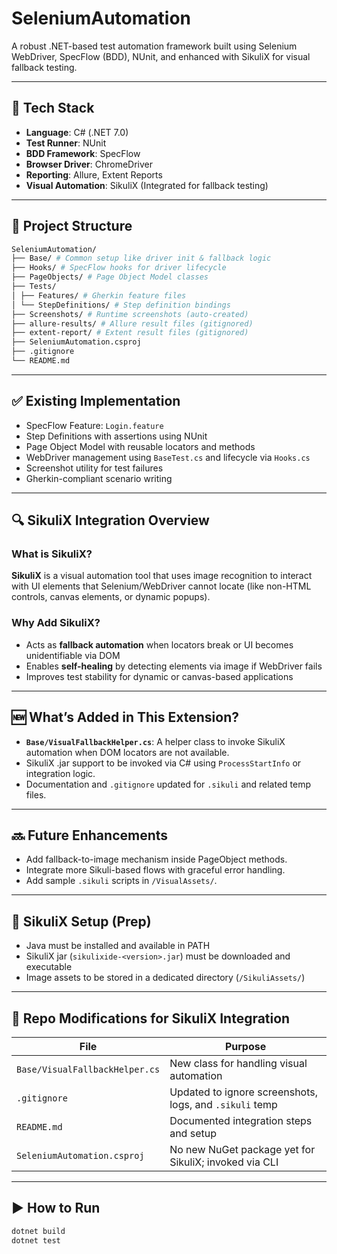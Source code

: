 # SeleniumAutomation

A robust .NET-based test automation framework built using Selenium WebDriver, SpecFlow (BDD), NUnit, and enhanced with SikuliX for visual fallback testing.

---

## 🔧 Tech Stack

- **Language**: C# (.NET 7.0)
- **Test Runner**: NUnit
- **BDD Framework**: SpecFlow
- **Browser Driver**: ChromeDriver
- **Reporting**: Allure, Extent Reports
- **Visual Automation**: SikuliX (Integrated for fallback testing)

---

## 📂 Project Structure
```bash
SeleniumAutomation/
├── Base/ # Common setup like driver init & fallback logic
├── Hooks/ # SpecFlow hooks for driver lifecycle
├── PageObjects/ # Page Object Model classes
├── Tests/
│ ├── Features/ # Gherkin feature files
│ └── StepDefinitions/ # Step definition bindings
├── Screenshots/ # Runtime screenshots (auto-created)
├── allure-results/ # Allure result files (gitignored)
├── extent-report/ # Extent result files (gitignored)
├── SeleniumAutomation.csproj
├── .gitignore
└── README.md
```
---

## ✅ Existing Implementation

- SpecFlow Feature: `Login.feature`
- Step Definitions with assertions using NUnit
- Page Object Model with reusable locators and methods
- WebDriver management using `BaseTest.cs` and lifecycle via `Hooks.cs`
- Screenshot utility for test failures
- Gherkin-compliant scenario writing

---

## 🔍 SikuliX Integration Overview

### What is SikuliX?

**SikuliX** is a visual automation tool that uses image recognition to interact with UI elements that Selenium/WebDriver cannot locate (like non-HTML controls, canvas elements, or dynamic popups).

### Why Add SikuliX?

- Acts as **fallback automation** when locators break or UI becomes unidentifiable via DOM
- Enables **self-healing** by detecting elements via image if WebDriver fails
- Improves test stability for dynamic or canvas-based applications

---

## 🆕 What’s Added in This Extension?

- **`Base/VisualFallbackHelper.cs`**: A helper class to invoke SikuliX automation when DOM locators are not available.
- SikuliX .jar support to be invoked via C# using `ProcessStartInfo` or integration logic.
- Documentation and `.gitignore` updated for `.sikuli` and related temp files.

---

## 🔜 Future Enhancements

- Add fallback-to-image mechanism inside PageObject methods.
- Integrate more Sikuli-based flows with graceful error handling.
- Add sample `.sikuli` scripts in `/VisualAssets/`.

---

## 📝 SikuliX Setup (Prep)

- Java must be installed and available in PATH
- SikuliX jar (`sikulixide-<version>.jar`) must be downloaded and executable
- Image assets to be stored in a dedicated directory (`/SikuliAssets/`)

---

## 🔁 Repo Modifications for SikuliX Integration

| File                         | Purpose                                 |
|------------------------------|------------------------------------------|
| `Base/VisualFallbackHelper.cs` | New class for handling visual automation |
| `.gitignore`                | Updated to ignore screenshots, logs, and `.sikuli` temp |
| `README.md`                 | Documented integration steps and setup   |
| `SeleniumAutomation.csproj` | No new NuGet package yet for SikuliX; invoked via CLI |

---

## ▶️ How to Run

```bash
dotnet build
dotnet test
```
